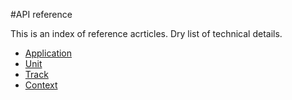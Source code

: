 #API reference

This is an index of reference acrticles. Dry list of technical details.

* [Application](/docs/reference/application.md)
* [Unit](/docs/reference/unit.md)
* [Track](/docs/reference/track.md)
* [Context](/docs/reference/context.md)

